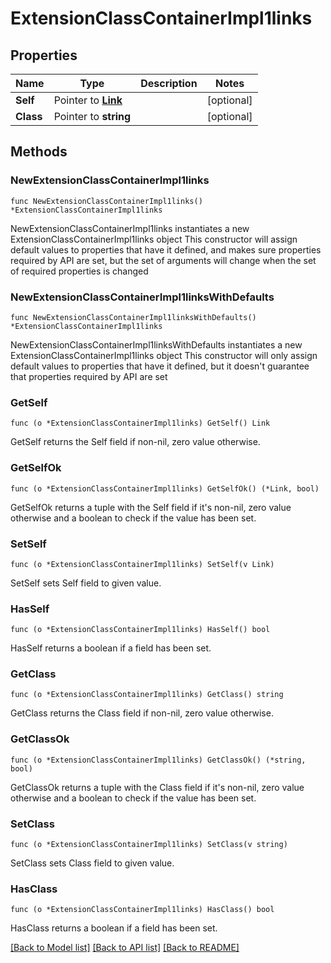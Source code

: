 # ExtensionClassContainerImpl1links

## Properties

Name | Type | Description | Notes
------------ | ------------- | ------------- | -------------
**Self** | Pointer to [**Link**](Link.md) |  | [optional] 
**Class** | Pointer to **string** |  | [optional] 

## Methods

### NewExtensionClassContainerImpl1links

`func NewExtensionClassContainerImpl1links() *ExtensionClassContainerImpl1links`

NewExtensionClassContainerImpl1links instantiates a new ExtensionClassContainerImpl1links object
This constructor will assign default values to properties that have it defined,
and makes sure properties required by API are set, but the set of arguments
will change when the set of required properties is changed

### NewExtensionClassContainerImpl1linksWithDefaults

`func NewExtensionClassContainerImpl1linksWithDefaults() *ExtensionClassContainerImpl1links`

NewExtensionClassContainerImpl1linksWithDefaults instantiates a new ExtensionClassContainerImpl1links object
This constructor will only assign default values to properties that have it defined,
but it doesn't guarantee that properties required by API are set

### GetSelf

`func (o *ExtensionClassContainerImpl1links) GetSelf() Link`

GetSelf returns the Self field if non-nil, zero value otherwise.

### GetSelfOk

`func (o *ExtensionClassContainerImpl1links) GetSelfOk() (*Link, bool)`

GetSelfOk returns a tuple with the Self field if it's non-nil, zero value otherwise
and a boolean to check if the value has been set.

### SetSelf

`func (o *ExtensionClassContainerImpl1links) SetSelf(v Link)`

SetSelf sets Self field to given value.

### HasSelf

`func (o *ExtensionClassContainerImpl1links) HasSelf() bool`

HasSelf returns a boolean if a field has been set.

### GetClass

`func (o *ExtensionClassContainerImpl1links) GetClass() string`

GetClass returns the Class field if non-nil, zero value otherwise.

### GetClassOk

`func (o *ExtensionClassContainerImpl1links) GetClassOk() (*string, bool)`

GetClassOk returns a tuple with the Class field if it's non-nil, zero value otherwise
and a boolean to check if the value has been set.

### SetClass

`func (o *ExtensionClassContainerImpl1links) SetClass(v string)`

SetClass sets Class field to given value.

### HasClass

`func (o *ExtensionClassContainerImpl1links) HasClass() bool`

HasClass returns a boolean if a field has been set.


[[Back to Model list]](../README.md#documentation-for-models) [[Back to API list]](../README.md#documentation-for-api-endpoints) [[Back to README]](../README.md)


